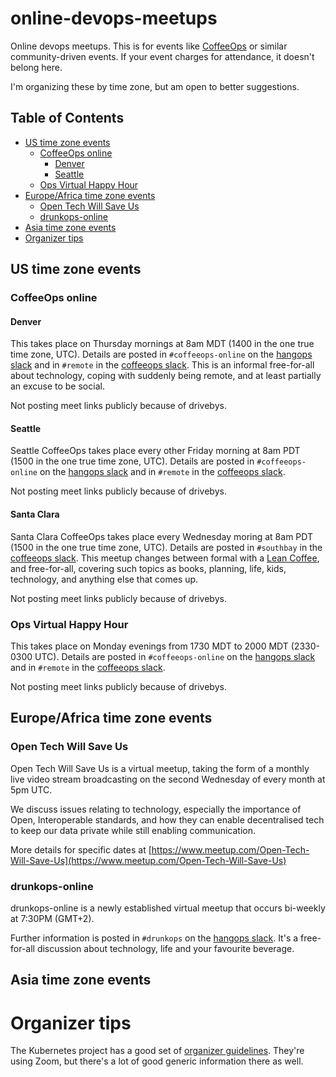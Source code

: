 
# online-devops-meetups

Online devops meetups. This is for events like [CoffeeOps](https://www.coffeeops.org/) or similar community-driven events. If your event charges for attendance, it doesn't belong here.

I'm organizing these by time zone, but am open to better suggestions.

<!-- START doctoc generated TOC please keep comment here to allow auto update -->
<!-- DON'T EDIT THIS SECTION, INSTEAD RE-RUN doctoc TO UPDATE -->
## Table of Contents

  - [US time zone events](#us-time-zone-events)
    - [CoffeeOps online](#coffeeops-online)
      - [Denver](#denver)
      - [Seattle](#seattle)
    - [Ops Virtual Happy Hour](#ops-virtual-happy-hour)
  - [Europe/Africa time zone events](#europeafrica-time-zone-events)
    - [Open Tech Will Save Us](#open-tech-will-save-us)
    - [drunkops-online](#drunkops-online)
  - [Asia time zone events](#asia-time-zone-events)
- [Organizer tips](#organizer-tips)

<!-- END doctoc generated TOC please keep comment here to allow auto update -->

## US time zone events

### CoffeeOps online

#### Denver

This takes place on Thursday mornings at 8am MDT (1400 in the one true time zone, UTC). Details are posted in `#coffeeops-online` on the [hangops slack](https://hangops.slack.com/) and in `#remote` in the [coffeeops slack](https://coffeeops.slack.com). This is an informal free-for-all about technology, coping with suddenly being remote, and at least partially an excuse to be social.

Not posting meet links publicly because of drivebys.

#### Seattle

Seattle CoffeeOps takes place every other Friday morning at 8am PDT (1500 in the one true time zone, UTC). Details are posted in `#coffeeops-online` on the [hangops slack](https://hangops.slack.com/) and in `#remote` in the [coffeeops slack](https://coffeeops.slack.com).

Not posting meet links publicly because of drivebys.

#### Santa Clara

Santa Clara CoffeeOps takes place every Wednesday moring at 8am PDT (1500 in the one true time zone, UTC). Details are posted in 
`#southbay` in the [coffeeops slack](https://coffeeops.slack.com). This meetup changes between formal with a [Lean Coffee](https://leancoffee.org/), and free-for-all, covering such topics as books, planning, life, kids, technology, and anything else that comes up. 

Not posting meet links publicly because of drivebys.

### Ops Virtual Happy Hour

This takes place on Monday evenings from 1730 MDT to 2000 MDT (2330-0300 UTC). Details are posted in `#coffeeops-online` on the [hangops slack](https://hangops.slack.com/) and in `#remote` in the [coffeeops slack](https://coffeeops.slack.com).

Not posting meet links publicly because of drivebys.

## Europe/Africa time zone events

### Open Tech Will Save Us

Open Tech Will Save Us is a virtual meetup, taking the form of a monthly live video stream broadcasting on the second Wednesday of every month at 5pm UTC.

We discuss issues relating to technology, especially the importance of Open, Interoperable standards, and how they can enable decentralised tech to keep our data private while still enabling communication.

More details for specific dates at [https://www.meetup.com/Open-Tech-Will-Save-Us](https://www.meetup.com/Open-Tech-Will-Save-Us)

### drunkops-online

drunkops-online is a newly established virtual meetup that occurs bi-weekly at 7:30PM (GMT+2).

Further information is posted in `#drunkops` on the [hangops slack](https://hangops.slack.com/). It's a free-for-all discussion about technology, life and your favourite beverage.

## Asia time zone events

# Organizer tips

The Kubernetes project has a good set of [organizer guidelines](https://github.com/kubernetes/community/blob/master/communication/zoom-guidelines.md). They're using Zoom, but there's a lot of good generic information there as well.
